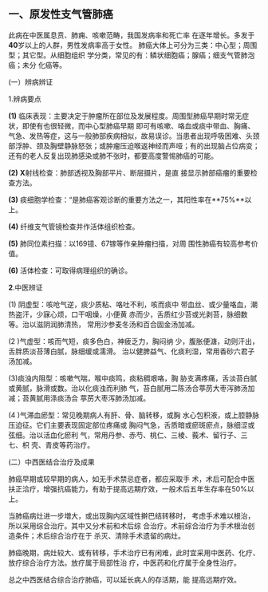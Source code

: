 ##  一、原发性支气管肺癌

  此病在中医属息贲、肺痈、咳嗽范畴，我国发病率和死亡率 在逐年增长。多发于**40**岁以上的人群，男性发病率高于女性。  肺癌大体上可分为三类：中心型；周围型；其它型。从细胞组织 学分类，常见的有：鳞状细胞癌；腺癌；细支气管肺泡癌；未分  化癌等。 

 (一）辨病辨证  

1.辨病要点 

 **(1)**      临床表现：主要决定于肿瘤所在部位及发展程度。周围型肺癌早期时常无症状，即使有也很轻微，而中心型肺癌早期  即可有咳嗽、咯血或痰中带血、胸痛、气急、发热等症，这与一般肺部疾病相似，故易误诊。当患者出现呼吸困难、头颈部浮肿、颈及胸壁静脉怒张；或肿瘤压迫喉返神经而声哑；有的出现脑占位病变；还有的老人反复出现肺感染或肺不张时，都要高度警惕肺癌的可能。

  **(2)**    **X**射线检查：肺部透视及胸部平片、断层摄片，是直  接显示肺部癌瘤的重要检查方法。

  **(3)**      痰细胞学检查：“是肺癌客观诊断的重要方法之一，其阳性率在**75%**以上。

  **(4)**      纤维支气管镜检查并作活体组织检查。

  **(5)**    肺同位素扫描：以169镱、67镓等作亲肿瘤扫描，对周 围性肺癌有较高参考价值。

  **(6)**      活体检查：可取得病理组织的确诊。 

 **2**.中医辨证

  (1)       阴虚型：咳呛气逆，痰少质粘、咯吐不利，咳而痰中  带血丝、或少量咯血，潮热盗汗，少寐心烦，口干咽燥，小便黄 赤而少，舌质红少苔或光剥苔，脉细数等。治以滋阴润肺清热， 常用沙参麦冬汤和百合固金汤加减。  

 (2  )气虚型：咳而气短，痰多色白，神疲乏力，胸闷纳 少，腹胀便溏，动则汗出，舌胖质淡苔薄白腻，脉细缓或濡滑。  治以健脾益气、化痰利湿，常用香砂六君子汤加减。 

 (3)痰浊内阻型：咳嗽气喘，喉中痰鸣，痰粘稠艰咯，胸  胁支满疼痛，舌淡苔白腻或黄腻，脉滑或数。治以化痰浊而利肺 气，苔白腻用二陈汤合葶苈大枣泻肺汤加减；苔黄腻用涤痰汤合 葶苈大枣泻肺汤加减。

  (4 )气滞血瘀型：常见晚期病人有肝、骨、脑转移，或胸 水心包积液，或上腔静脉压迫征。它们主要表现固定部位疼痛或 胸闷气急，舌质暗或瘀斑瘀点，脉细涩或弦细。治以活血化瘀利  气，常用丹参、赤芍、桃仁、三棱、莪术、留行子、三七、枳 壳、青皮等药治疗。

  (二）中西医结合治疗及成果

  肺癌早期或较早期的病人，如无手术禁忌症者，都应采取手  术，术后可配合中医扶正洽疗，增强抗癌能力，有助于提高远期疗效，一般术后五年生存率在50%以上。  

当肺癌病灶进一步増大，或出现胸内区域性擀巴结转移时， 考虑手术难以根治，所以采用综合治疔。其中又分术前和术后综 合治疗。术前综合治疗为手术根治创造条件；术后综合治疗在于  杀灭、清除手术遗留的病灶。 

 肺癌晚期，病灶较大、或有转移，手术治疗已有闲难，此时宜采用中医药、化疗、放疗综合治疗方法。放疗属于局部性治 疗，中医药和化疗属于全身性治疗。

总之中西医结合综合治疗肺癌，可以延长病人的存活期，能  提高远期疗效。
